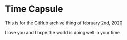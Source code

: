 # Time Capsule

This is for the GitHub archive thing of february 2nd, 2020

I love you and I hope the world is doing well in your time
